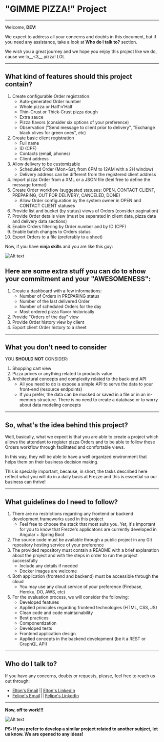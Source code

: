 # "GIMME PIZZA!" Project #
***

Welcome, **DEV**!

We expect to address all your concerns and doubts in this document, but if you need any assistance, take a look at **Who do I talk to?** section.

We wish you a great journey and we hope you enjoy this project like we do, cause we lo__<3__ pizza! LOL

***
## What kind of features should this project contain? ##

1. Create configurable Order registration
	* Auto-generated Order number
	* Whole pizza or Half'n'Half
	* Thin-Crust or Thick-Crust pizza dough
	* Extra sauce
	* Pizza flavors (consider six options of your preference)
	* Observation ("Send message to client prior to delivery", "Exchange black olives for green ones", etc)
2. Create basic client registration
	* Full name
	* ID (CPF)
	* Contacts (email, phones)
	* Client address
3. Allow delivery to be customizable
	* Scheduled Order (Mon~Sat, from 6PM to 12AM with a 2H window)
	* Delivery address can be different from the registered client address
4. Import pizza Order from a XML or a JSON file (feel free to define the message format)
5. Create Order workflow (suggested statuses: OPEN, CONTACT CLIENT, PREPARING, OUT FOR DELIVERY, CANCELED, DONE)
	* Allow Order configuration by the system owner in OPEN and CONTACT CLIENT statuses
6. Provide list and bucket (by status) views of Orders (consider pagination)
7. Provide Order details view (must be separated in client data, pizza data and delivery data sections)
8. Enable Orders filtering by Order number and by ID (CPF)
9. Enable batch changes to Orders status
10. Export Orders to a file (preferably to a sheet)

Now, if you have **ninja skills** and you are like this guy:

![Alt text](https://media1.tenor.com/images/071073537a1f211c0fe4fa680a836bfb/tenor.gif?itemid=4996013 "Challenge Accepted")

## Here are some extra stuff you can do to show your commitment and your "AWESOMENESS": ##

1. Create a dashboard with a few informations:
	* Number of Orders in PREPARING status
	* Number of the last delivered Order
	* Number of scheduled Orders for the day
	* Most ordered pizza flavor historically
2. Provide "Orders of the day" view
3. Provide Order history view by client
4. Export client Order history to a sheet

***
## What you don't need to consider ##

YOU **SHOULD NOT** CONSIDER:

1. Shopping cart view
2. Pizza prices or anything related to products value
3. Architectural concepts and complexity related to the back-end API
	* All you need to do is expose a simple API to serve the data to your front-end (resource endpoints)
	* If you prefer, the data can be mocked or saved in a file or in an in-memory structure. There is no need to create a database or to worry about data modeling concepts

***
## So, what's the idea behind this project? ##

Well, basically, what we expect is that you are able to create a project which allows the attendant to register pizza Orders and to be able to follow these Orders workflow through facilitated and comfortable views. 

In this way, they will be able to have a well organized environment that helps them on their business decision making.

This is specially important, because, in short, the tasks described here reflect what you will do in a daily basis at Frezze and this is essential so our business can thrive!

***
## What guidelines do I need to follow? ##

1. There are no restrictions regarding any frontend or backend development frameworks used in this project
	* Feel free to choose the stack that most suits you. Yet, it's important for you to know that Frezze's applicatons are currently developed in Angular + Spring Boot
2. The source code must be available through a public project in any Git repository hosting service of your preference
3. The provided repository must contain a README with a brief explanation about the project and with the steps in order to run the project successfully
	* Include any details if needed
	* Docker images are welcome
4. Both application (frontend and backend) must be accessible through the cloud
	* You may use any cloud service of your preference (Firebase, Heroku, DO, AWS, etc)
5. For the evaluation process, we will consider the following:
	* Developed features
	* Applied principles regarding frontend technologies (HTML, CSS, JS)
	* Clean code and code maintainability
	* Best practices
	* Componentization
	* Developed tests
	* Frontend application design
	* Applied concepts in the backend development (be it a REST or GraphQL API)

***
## Who do I talk to? ##

If you have any concerns, doubts or requests, please, feel free to reach us out through:

- [Elton's Email](elton@frezze.com.br) || [Elton's LinkedIn](https://www.linkedin.com/in/elton-a-soares/)
- [Felipe's Email](felipe@frezze.com.br) || [Felipe's LinkedIn](https://www.linkedin.com/in/felipemantovanello/)

***

**Now, off to work!!!**

![Alt text](https://media1.tenor.com/images/44826c0ff7a64db5896ad728237d8ecd/tenor.gif?itemid=4903969 "Crazy Typing")


**PS: If you prefer to develop a similar project related to another subject, let us know. We are opened to any ideas!**

